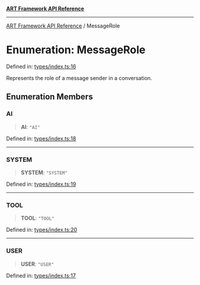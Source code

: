 [**ART Framework API Reference**](../README.md)

***

[ART Framework API Reference](../README.md) / MessageRole

# Enumeration: MessageRole

Defined in: [types/index.ts:16](https://github.com/hashangit/ART/blob/0c4f5068c86b5500db1290baa4792d44ebae7f9e/src/types/index.ts#L16)

Represents the role of a message sender in a conversation.

## Enumeration Members

### AI

> **AI**: `"AI"`

Defined in: [types/index.ts:18](https://github.com/hashangit/ART/blob/0c4f5068c86b5500db1290baa4792d44ebae7f9e/src/types/index.ts#L18)

***

### SYSTEM

> **SYSTEM**: `"SYSTEM"`

Defined in: [types/index.ts:19](https://github.com/hashangit/ART/blob/0c4f5068c86b5500db1290baa4792d44ebae7f9e/src/types/index.ts#L19)

***

### TOOL

> **TOOL**: `"TOOL"`

Defined in: [types/index.ts:20](https://github.com/hashangit/ART/blob/0c4f5068c86b5500db1290baa4792d44ebae7f9e/src/types/index.ts#L20)

***

### USER

> **USER**: `"USER"`

Defined in: [types/index.ts:17](https://github.com/hashangit/ART/blob/0c4f5068c86b5500db1290baa4792d44ebae7f9e/src/types/index.ts#L17)
